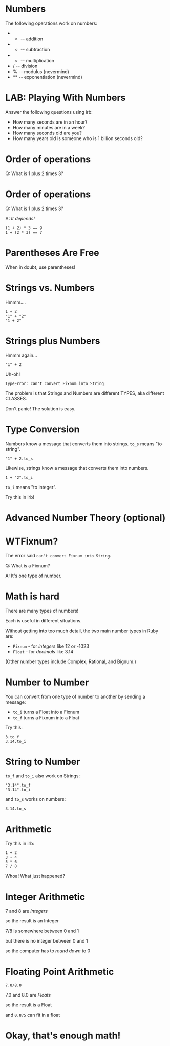 # Numbers

The following operations work on numbers:

  * + -- addition
  * - -- subtraction
  * * -- multiplication
  * / -- division
  * % -- modulus (nevermind)
  * ** -- exponentiation (nevermind)

# LAB: Playing With Numbers

Answer the following questions using irb:

* How many seconds are in an hour?
* How many minutes are in a week?
* How many seconds old are you?
* How many years old is someone who is 1 billion seconds old?

# Order of operations

Q: What is 1 plus 2 times 3?

# Order of operations

Q: What is 1 plus 2 times 3?

A: *It depends!*

    (1 + 2) * 3 == 9
    1 + (2 * 3) == 7

# Parentheses Are Free

When in doubt, use parentheses!

# Strings vs. Numbers

Hmmm....

    1 + 2
    "1" + "2"
    "1 + 2"

# Strings plus Numbers

Hmmm again...

    "1" + 2

Uh-oh!

    TypeError: can't convert Fixnum into String

The problem is that Strings and Numbers are different TYPES, aka different CLASSES.

Don't panic! The solution is easy.

# Type Conversion

Numbers know a message that converts them into strings. `to_s` means "to string".

    "1" + 2.to_s
    
Likewise, strings know a message that converts them into numbers.
    
    1 + "2".to_i

`to_i` means "to integer".

Try this in irb!

# Advanced Number Theory (optional)

# WTFixnum?

The error said `can't convert Fixnum into String`. 

Q: What is a Fixnum?

A: It's one type of number.

# Math is hard

There are many types of numbers!

Each is useful in different situations.

Without getting into too much detail, the two main number types in Ruby are:

* `Fixnum` - for *integers* like 12 or -1023
* `Float` - for *decimals* like 3.14

(Other number types include Complex, Rational, and Bignum.)

# Number to Number

You can convert from one type of number to another by sending a message:

* `to_i` turns a Float into a Fixnum
* `to_f` turns a Fixnum into a Float

Try this:

    3.to_f
    3.14.to_i

# String to Number

`to_f` and `to_i` also work on Strings:

    "3.14".to_f
    "3.14".to_i

and `to_s` works on numbers:

    3.14.to_s

# Arithmetic

Try this in irb:

    1 + 2
    3 - 4
    5 * 6
    7 / 8

Whoa! What just happened?

# Integer Arithmetic

7 and 8 are *Integers*

so the result is an Integer

7/8 is somewhere between 0 and 1

but there is no integer between 0 and 1

so the computer has to *round down* to 0

# Floating Point Arithmetic

    7.0/8.0

7.0 and 8.0 are *Floats*

so the result is a Float

and `0.875` can fit in a float

# Okay, that's enough math!

